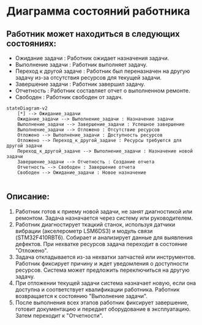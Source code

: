 # Диаграмма состояний работника
## Работник может находиться в следующих состояниях:

 * Ожидание задачи : Работник ожидает назначения задачи.
 * Выполнение задачи : Работник выполняет задачу.
 * Переход к другой задаче : Работник был переназначен на другую задачу из-за отсутствия ресурсов для текущей задачи.
 * Завершение задачи : Работник завершил задачу.
 * Отчетность : Работник составляет отчет о выполненном ремонте.
 * Свободен : Работник свободен от задач.

```mermaid
stateDiagram-v2
    [*] --> Ожидание_задачи
    Ожидание_задачи --> Выполнение_задачи : Назначение задачи
    Выполнение_задачи --> Завершение_задачи : Успешное завершение
    Выполнение_задачи --> Отложено : Отсутствие ресурсов
    Отложено --> Выполнение_задачи : Доступность ресурсов
    Отложено --> Переход_к_другой_задаче : Ресурсы требуются для другой задачи
    Переход_к_другой_задаче --> Выполнение_задачи : Назначение новой задачи
    Завершение_задачи --> Отчетность : Создание отчета
    Отчетность --> Свободен : Завершение отчета
    Свободен --> Ожидание_задачи : Новое назначение
   
```

## Описание:

1. Работник готов к приему новой задачи, не занят диагностикой или ремонтом. Задача назначается через систему или руководителем.
2. Работник диагностирует ткацкий станок, используя датчики вибрации (акселерометр LSM6DS3) и модуль связи (STM32F410RBT6). Собирает и анализирует данные для выявления дефектов. При нехватке ресурсов задача переходит в состояние "Отложено".
3. Задача откладывается из-за нехватки запчастей или инструментов. Работник фиксирует причину и ждет уведомления о доступности ресурсов. Система может предложить переключиться на другую задачу.
4. При отложении текущей задачи система назначает новую, если она доступна и соответствует квалификации работника. Работник возвращается к состоянию "Выполнение задачи".
5. После выполнения всех этапов работник фиксирует завершение, готовит документацию и передает оборудование в эксплуатацию. Затем переходит к "Отчетности".